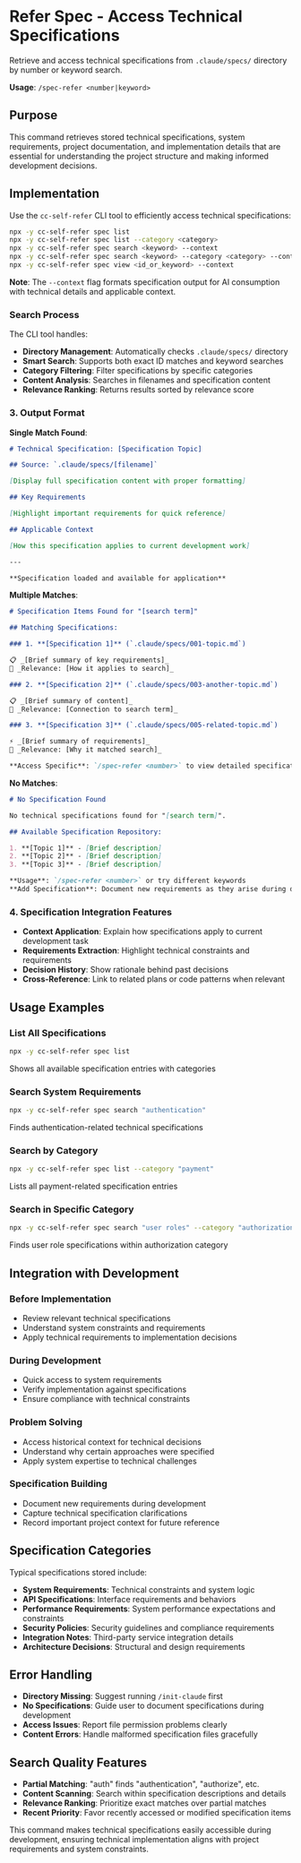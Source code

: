 # Refer Spec - Access Technical Specifications

Retrieve and access technical specifications from `.claude/specs/` directory by number or keyword search.

**Usage**: `/spec-refer <number|keyword>`

## Purpose

This command retrieves stored technical specifications, system requirements, project documentation, and implementation details that are essential for understanding the project structure and making informed development decisions.

## Implementation

Use the `cc-self-refer` CLI tool to efficiently access technical specifications:

```bash
npx -y cc-self-refer spec list
npx -y cc-self-refer spec list --category <category>
npx -y cc-self-refer spec search <keyword> --context
npx -y cc-self-refer spec search <keyword> --category <category> --context
npx -y cc-self-refer spec view <id_or_keyword> --context
```

**Note**: The `--context` flag formats specification output for AI consumption with technical details and applicable context.

### Search Process

The CLI tool handles:

- **Directory Management**: Automatically checks `.claude/specs/` directory
- **Smart Search**: Supports both exact ID matches and keyword searches
- **Category Filtering**: Filter specifications by specific categories
- **Content Analysis**: Searches in filenames and specification content
- **Relevance Ranking**: Returns results sorted by relevance score

### 3. Output Format

**Single Match Found**:

```markdown
# Technical Specification: [Specification Topic]

## Source: `.claude/specs/[filename]`

[Display full specification content with proper formatting]

## Key Requirements

[Highlight important requirements for quick reference]

## Applicable Context

[How this specification applies to current development work]

---

**Specification loaded and available for application**
```

**Multiple Matches**:

```markdown
# Specification Items Found for "[search term]"

## Matching Specifications:

### 1. **[Specification 1]** (`.claude/specs/001-topic.md`)

📋 _[Brief summary of key requirements]_
🎯 _Relevance: [How it applies to search]_

### 2. **[Specification 2]** (`.claude/specs/003-another-topic.md`)

📋 _[Brief summary of content]_
🎯 _Relevance: [Connection to search term]_

### 3. **[Specification 3]** (`.claude/specs/005-related-topic.md`)

⚡ _[Brief summary of requirements]_
🎯 _Relevance: [Why it matched search]_

**Access Specific**: `/spec-refer <number>` to view detailed specification
```

**No Matches**:

```markdown
# No Specification Found

No technical specifications found for "[search term]".

## Available Specification Repository:

1. **[Topic 1]** - [Brief description]
2. **[Topic 2]** - [Brief description]
3. **[Topic 3]** - [Brief description]

**Usage**: `/spec-refer <number>` or try different keywords
**Add Specification**: Document new requirements as they arise during development
```

### 4. Specification Integration Features

- **Context Application**: Explain how specifications apply to current development task
- **Requirements Extraction**: Highlight technical constraints and requirements
- **Decision History**: Show rationale behind past decisions
- **Cross-Reference**: Link to related plans or code patterns when relevant

## Usage Examples

### List All Specifications

```bash
npx -y cc-self-refer spec list
```

Shows all available specification entries with categories

### Search System Requirements

```bash
npx -y cc-self-refer spec search "authentication"
```

Finds authentication-related technical specifications

### Search by Category

```bash
npx -y cc-self-refer spec list --category "payment"
```

Lists all payment-related specification entries

### Search in Specific Category

```bash
npx -y cc-self-refer spec search "user roles" --category "authorization"
```

Finds user role specifications within authorization category

## Integration with Development

### Before Implementation

- Review relevant technical specifications
- Understand system constraints and requirements
- Apply technical requirements to implementation decisions

### During Development

- Quick access to system requirements
- Verify implementation against specifications
- Ensure compliance with technical constraints

### Problem Solving

- Access historical context for technical decisions
- Understand why certain approaches were specified
- Apply system expertise to technical challenges

### Specification Building

- Document new requirements during development
- Capture technical specification clarifications
- Record important project context for future reference

## Specification Categories

Typical specifications stored include:

- **System Requirements**: Technical constraints and system logic
- **API Specifications**: Interface requirements and behaviors
- **Performance Requirements**: System performance expectations and constraints
- **Security Policies**: Security guidelines and compliance requirements
- **Integration Notes**: Third-party service integration details
- **Architecture Decisions**: Structural and design requirements

## Error Handling

- **Directory Missing**: Suggest running `/init-claude` first
- **No Specifications**: Guide user to document specifications during development
- **Access Issues**: Report file permission problems clearly
- **Content Errors**: Handle malformed specification files gracefully

## Search Quality Features

- **Partial Matching**: "auth" finds "authentication", "authorize", etc.
- **Content Scanning**: Search within specification descriptions and details
- **Relevance Ranking**: Prioritize exact matches over partial matches
- **Recent Priority**: Favor recently accessed or modified specification items

This command makes technical specifications easily accessible during development, ensuring technical implementation aligns with project requirements and system constraints.